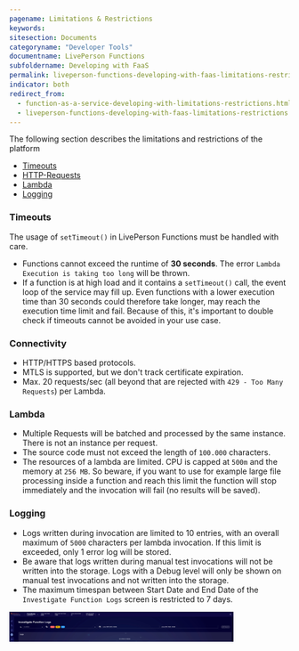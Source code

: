 ```yaml
---
pagename: Limitations & Restrictions
keywords:
sitesection: Documents
categoryname: "Developer Tools"
documentname: LivePerson Functions
subfoldername: Developing with FaaS
permalink: liveperson-functions-developing-with-faas-limitations-restrictions.html
indicator: both
redirect_from:
  - function-as-a-service-developing-with-limitations-restrictions.html
  - liveperson-functions-developing-with-faas-limitations-restrictions.html#connectivity
---
```


The following section describes the limitations and restrictions of the platform

- [Timeouts](#timeouts)
- [HTTP-Requests](#http-requests)
- [Lambda](#lambda)
- [Logging](#logging)

### Timeouts

The usage of `setTimeout()` in LivePerson Functions must be handled with care.

* Functions cannot exceed the runtime of **30 seconds**. The error `Lambda Execution is taking too long` will be thrown.
* If a function is at high load and it contains a `setTimeout()` call, the event loop of the service may fill up. Even functions with a lower execution time than 30 seconds could therefore take longer, may reach the execution time limit and fail. Because of this, it's important to double check if timeouts cannot be avoided in your use case.

### Connectivity

* HTTP/HTTPS based protocols.
* MTLS is supported, but we don't track certificate expiration.
* Max. 20 requests/sec (all beyond that are rejected with `429 - Too Many Requests`) per Lambda.

### Lambda

* Multiple Requests will be batched and processed by the same instance. There is not an instance per request.
* The source code must not exceed the length of `100.000` characters.
* The resources of a lambda are limited. CPU is capped at `500m` and the memory at `256 MB`. So beware, if you want to use for example large file processing inside a function and reach this limit the function will stop immediately and the invocation will fail (no results will be saved).

### Logging

* Logs written during invocation are limited to 10 entries, with an overall maximum of `5000` characters per lambda invocation. If this limit is exceeded, only 1 error log will be stored.
* Be aware that logs written during manual test invocations will not be written into the storage. Logs with a Debug level will only be shown on manual test invocations and not written into the storage.
* The maximum timespan between Start Date and End Date of the `Investigate Function Logs` screen is restricted to 7 days.

<img src="img/faas-limitations-investigate-logs.jpg" alt="LivePerson Functions Logs" style="width:80%;"/>